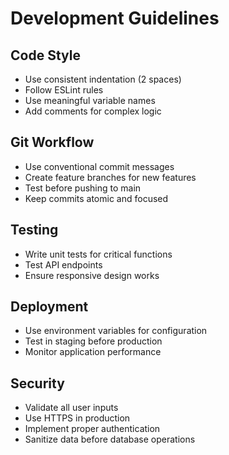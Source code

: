 # Development Guidelines

## Code Style
- Use consistent indentation (2 spaces)
- Follow ESLint rules
- Use meaningful variable names
- Add comments for complex logic

## Git Workflow
- Use conventional commit messages
- Create feature branches for new features
- Test before pushing to main
- Keep commits atomic and focused

## Testing
- Write unit tests for critical functions
- Test API endpoints
- Ensure responsive design works

## Deployment
- Use environment variables for configuration
- Test in staging before production
- Monitor application performance

## Security
- Validate all user inputs
- Use HTTPS in production
- Implement proper authentication
- Sanitize data before database operations
